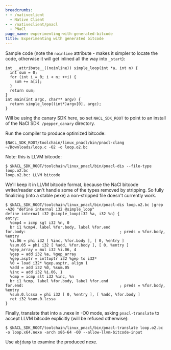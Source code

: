 ```yaml
---
breadcrumbs:
- - /nativeclient
  - Native Client
- - /nativeclient/pnacl
  - PNaCl
page_name: experimenting-with-generated-bitcode
title: Experimenting with generated bitcode
---
```


Sample code (note the `noinline` attribute - makes it simpler to locate the
code, otherwise it will get inlined all the way into `_start`):

```none
int __attribute__((noinline)) simple_loop(int *a, int n) {
  int sum = 0;
  for (int i = 0; i < n; ++i) {
    sum += a[i];
  }
  return sum;
}
int main(int argc, char** argv) {
  return simple_loop((int*)argv[0], argc);
}
```

Will be using the canary SDK here, so set `NACL_SDK_ROOT` to point to an install
of the NaCl SDK` /pepper_canary` directory.

Run the compiler to produce optimized bitcode:

```none
$NACL_SDK_ROOT/toolchain/linux_pnacl/bin/pnacl-clang ~/Downloads/loop.c -O2 -o loop.o2.bc
```

Note: this is LLVM bitcode:

```none
$ $NACL_SDK_ROOT/toolchain/linux_pnacl/bin/pnacl-dis --file-type loop.o2.bc 
loop.o2.bc: LLVM bitcode
```

We'll keep it in LLVM bitcode format, because the NaCl bitcode writer/reader
can't handle some of the types removed by stripping. So fully finalizing (into a
stable pexe) a non-stripped file doesn't currently work.

```none
$ $NACL_SDK_ROOT/toolchain/linux_pnacl/bin/pnacl-dis loop.o2.bc |grep -A20 "define internal i32 @simple_loop"
define internal i32 @simple_loop(i32 %a, i32 %n) {
entry:
  %cmp4 = icmp sgt i32 %n, 0
  br i1 %cmp4, label %for.body, label %for.end
for.body:                                         ; preds = %for.body, %entry
  %i.06 = phi i32 [ %inc, %for.body ], [ 0, %entry ]
  %sum.05 = phi i32 [ %add, %for.body ], [ 0, %entry ]
  %gep_array = mul i32 %i.06, 4
  %gep = add i32 %a, %gep_array
  %gep.asptr = inttoptr i32 %gep to i32*
  %0 = load i32* %gep.asptr, align 1
  %add = add i32 %0, %sum.05
  %inc = add i32 %i.06, 1
  %cmp = icmp slt i32 %inc, %n
  br i1 %cmp, label %for.body, label %for.end
for.end:                                          ; preds = %for.body, %entry
  %sum.0.lcssa = phi i32 [ 0, %entry ], [ %add, %for.body ]
  ret i32 %sum.0.lcssa
}
```

Finally, translate that into a .nexe in -O0 mode, asking `pnacl-translate` to
accept LLVM bitcode explicitly (will be refused otherwise):

```none
$ $NACL_SDK_ROOT/toolchain/linux_pnacl/bin/pnacl-translate loop.o2.bc -o loop.x64.nexe -arch x86-64 -O0 --allow-llvm-bitcode-input
```

Use `objdump` to examine the produced nexe.